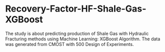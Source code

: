 # Recovery-Factor-HF-Shale-Gas-XGBoost
The study is about predicting production of Shale Gas with Hydraulic Fracturing methods using Machine Learning: XGBoost Algorithm. The data was generated from CMOST with 500 Design of Experiments.
